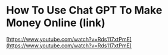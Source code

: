 # How To Use Chat GPT To Make Money Online (link)

[https://www.youtube.com/watch?v=Rds117xtPmE](https://www.youtube.com/watch?v=Rds117xtPmE)